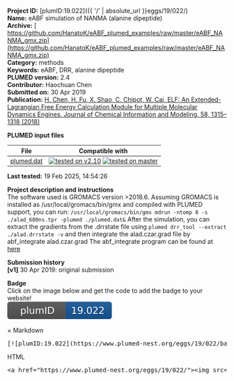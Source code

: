**Project ID:** [plumID:19.022]({{ '/' | absolute_url }}eggs/19/022/)  
**Name:**  eABF simulation of NANMA (alanine dipeptide)  
**Archive:** [ https://github.com/HanatoK/eABF_plumed_examples/raw/master/eABF_NANMA_gmx.zip](https://github.com/HanatoK/eABF_plumed_examples/raw/master/eABF_NANMA_gmx.zip)  
**Category:**  methods  
**Keywords:**  eABF, DRR, alanine dipeptide  
**PLUMED version:**  2.4  
**Contributor:**  Haochuan Chen  
**Submitted on:** 30 Apr 2019  
**Publication:** [H. Chen, H. Fu, X. Shao, C. Chipot, W. Cai, ELF: An Extended-Lagrangian Free Energy Calculation Module for Multiple Molecular Dynamics Engines. Journal of Chemical Information and Modeling. 58, 1315–1318 (2018)](http://dx.doi.org/10.1021/acs.jcim.8b00115)  
  
**PLUMED input files**  
  
| File     | Compatible with |  
|:--------:|:--------:|  
| [plumed.dat](./data/plumed.dat.md) |  [![tested on v2.10](https://img.shields.io/badge/v2.10-passing-green.svg)](data/plumed.dat.plumed.stderr) [![tested on master](https://img.shields.io/badge/master-passing-green.svg)](data/plumed.dat.plumed_master.stderr) |  
  
**Last tested:**  19 Feb 2025, 14:54:26
  
**Project description and instructions**  
The software used is GROMACS version >2018.6. Assuming GROMACS is installed as /usr/local/gromacs/bin/gmx and compiled with PLUMED support, you can run: `/usr/local/gromacs/bin/gmx mdrun -ntomp 8 -s ./alad_600ns.tpr -plumed ./plumed.dat&` After the simulation, you can extract the gradients from the .drrstate file using `plumed drr_tool --extract ./alad.drrstate -v` and then integrate the alad.czar.grad file by abf_integrate alad.czar.grad The abf_integrate program can be found at [here](https://github.com/Colvars/colvars/tree/master) 

  
**Submission history**  
**[v1]** 30 Apr 2019: original submission  
  
**Badge**  
Click on the image below and get the code to add the badge to your website!  
<img src="./badge.svg" alt="plumeDnest:19.022" id="myBtn" class="badge">
<div id="myModal" class="modal">
  <div class="modal-content">
    <span class="close">&times;</span>
    Markdown<pre>[![plumID:19.022](https://www.plumed-nest.org/eggs/19/022/badge.svg)](https://www.plumed-nest.org/eggs/19/022/)</pre>
    HTML<pre>&lt;a href="https://www.plumed-nest.org/eggs/19/022/"&gt;&lt;img src="https://www.plumed-nest.org/eggs/19/022/badge.svg" alt="plumID:19.022"&gt;&lt;/a&gt;</pre>
  </div>
</div>
